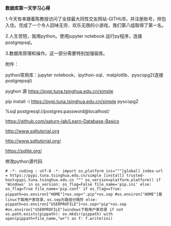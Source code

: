 **数据库第一天学习心得**

1.今天有幸跟着陈教授访问了全球最大同性交友网站-GITHUB，并注册账号，拎包入住。完成了一个令人回味无穷、欢乐无限的小游戏，我们第八组取得了第一名。

2.人生苦短，我用python。使用jupyter notebook 运行py程序，连接postgrepsql。

3.数据库原理和操作。这一部分需要特别加强锻炼。

附件：

python常用库：jupyter notebook、ipython-sql、matplotlib、pyscopg2(连接postgrepsql)

pyghon 源  https://pypi.tuna.tsinghua.edu.cn/simple 

pip install -i https://pypi.tuna.tsinghua.edu.cn/simple pyscopg2

%sql postgresql://postgres:password@localhost/

https://github.com/saturn-lab/Learn-Database-Basics

http://www.sqltutorial.org

http://www.sqltutorial.org/

https://sqlite.org/



修改python源代码

`# -*- coding : utf-8 -*-
import os,platform
ini="""[global]
index-url = https://pypi.tuna.tsinghua.edu.cn/simple
[install]
trusted-host=pypi.tuna.tsinghua.edu.cn
"""
os_version=platform.platform()
if 'Windows' in os_version:
    os_flag=False
    file_name='pip.ini'
else:
    os_flag=True
    file_name='pip.conf'
if os_flag==True:
    pippath=os.environ["HOME"]+os.sep+".pip"+os.sep
    #os.environ["HOME"]是linux下取用户家目录，os.sep为路径分隔符
else:
    pippath=os.environ["USERPROFILE"]+os.sep+"pip"+os.sep
    #os.environ["USERPROFILE"]windows下取用户家目录
if not os.path.exists(pippath):
    os.mkdir(pippath)
with open(pippath+file_name,"w+") as f:
    f.write(ini)`

